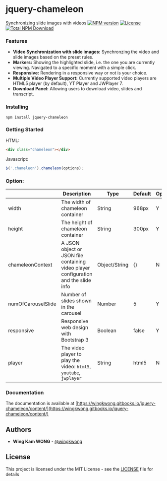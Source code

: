 # jquery-chameleon

Synchronizing slide images with videos 
[![NPM version](https://img.shields.io/npm/v/jquery-chameleon.svg)](https://www.npmjs.com/package/jquery-chameleon) [![License](https://img.shields.io/npm/l/jquery-chameleon.svg)](https://github.com/wingkwong/jquery-chameleon/blob/master/LICENSE) [![Total NPM Download](https://img.shields.io/npm/dt/jquery-chameleon.svg)](https://www.npmjs.com/package/jquery-chameleon)

### Features
* **Video Synchronization with slide images:** 
	Synchronzing the video and slide images based on the preset rules. 
* **Markers:** 
	Showing the highlighted slide, i.e. the one you are currently viewing. Navigated to a specific moment with a simple click.
* **Responsive:** 
	Rendering in a responsive way or not is your choice.
* **Multiple Video Player Support:** 
	Currently supported video players are HTML5 player (by default), YT Player and JWPlayer 7.
* **Download Panel:** 
	Allowing users to download video, slides and transcript.

### Installing

```
npm install jquery-chameleon
```

### Getting Started
HTML:
```HTML
<div class="chameleon"></div>
```

Javascript:
```Javascript
$('.chameleon').chameleon(options);
```

### Option: 

|                    | Description                                                                         | Type          | Default | Option |
|--------------------|-------------------------------------------------------------------------------------|---------------|---------|--------|
| width              | The width of chameleon container                                                    | String        | 968px   | Y      |
| height             | The height of chameleon container                                                   | String        | 300px   | Y      |
| chameleonContext   | A JSON object or JSON file containing video player configuration and the slide info | Object/String | {}      | N      |
| numOfCarouselSlide | Number of slides shown in the carousel                                              | Number        | 5       | Y      |
| responsive         | Responsive web design with Bootstrap 3                                              | Boolean       | false   | Y      |
| player             | The video player to play the video: `html5`, `youtube`, `jwplayer`        		   | String        | html5   | N      |

### Documentation

The documentation is available at [https://wingkwong.gitbooks.io/jquery-chameleon/content/](https://wingkwong.gitbooks.io/jquery-chameleon/content/)

## Authors

* **Wing Kam WONG** -  [@wingkwong](https://github.com/wingkwong)

## License

This project is licensed under the MIT License - see the [LICENSE](https://github.com/wingkwong/jquery-chameleon/blob/master/LICENSE) file for details

